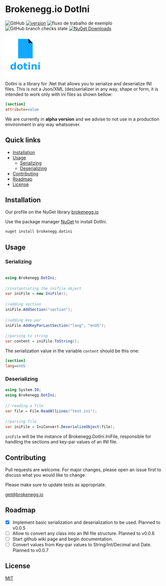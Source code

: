 # Brokenegg.io DotIni

![GitHub](https://img.shields.io/github/license/brokenegg-io/Brokenegg.DotIni)
[![version](https://img.shields.io/badge/version-0.0.4-yellow.svg)](https://semver.org)
![fluxo de trabalho de exemplo](https://github.com/brokenegg-io/Brokenegg.DotIni/actions/workflows/ci.yml/badge.svg)
![GitHub branch checks state](https://img.shields.io/github/checks-status/brokenegg-io/Brokenegg.DotIni/master)
[![NuGet Downloads](https://img.shields.io/nuget/dt/Brokenegg.DotIni.svg)](https://www.nuget.org/packages/Brokenegg.DotIni/)

<img src="https://raw.githubusercontent.com/brokenegg-io/Brokenegg.DotIni/master/designs/dot_ini_transparent.png" alt="drawing" width="128"/>

DotIni is a library for .Net that allows you to serialize and deserialize INI files.
This is not a Json/XML (des)serializer in any way, shape or form, it is intended to work only with ini files as shown bellow:

```ini
[section]
attribute=value
```
We are currently in <strong>alpha version</strong> and we advise to not use in a production environment in any way whatsoever. 

## Quick links

* [Installation](#installation)
* [Usage](#usage)
    * [Serializing](#serializing)  
    * [Deserializing](#deserializing)
* [Contributing](#contributing)
* [Roadmap](#roadmap)
* [License](#license)

## Installation

Our profile on the NuGet library [brokenegg.io](https://www.nuget.org/profiles/brokenegg.io)

Use the package manager [NuGet](https://www.nuget.org/) to install DotIni.

```bash
nuget install brokenegg.dotini
```

## Usage


### Serializing

```csharp

using Brokenegg.DotIni;

//instantiating the inifile object
var iniFile = new IniFile();

//adding section
iniFile.AddSection("section");

//adding key-par
iniFile.AddKeyParLastSection("lang", "enUS");

//parsing to string
var content = iniFile.ToString();

```

The serialization value in the variable `content` should be this one:
```ini
[section]
lang=enUS
```

### Deserializing

```csharp
using System.IO;
using Brokenegg.DotIni;

// reading a file
var file = File.ReadAllLines("test.ini");

//parsing file
var iniFile = IniConvert.DeserializeObject(file);

```

`iniFile` will be the instance of Brokenegg.DotIni.IniFile, responsible for handling the sections and key-par values of an INI file.

## Contributing
Pull requests are welcome. For major changes, please open an issue first to discuss what you would like to change.

Please make sure to update tests as appropriate.

[get@brokenegg.io](mailto:get@brokenegg.io)

## Roadmap

- [x] Implement basic serialization and deserialization to be used. Planned to v0.0.5
- [ ] Allow to convert any class into an INI file structure.  Planned to v0.0.6
- [ ] Start github wiki page and begin documentation.
- [ ] Convert values from Key-par values to String/Int/Decimal and Date. Planned to v0.0.7

## License
[MIT](https://choosealicense.com/licenses/mit/)
